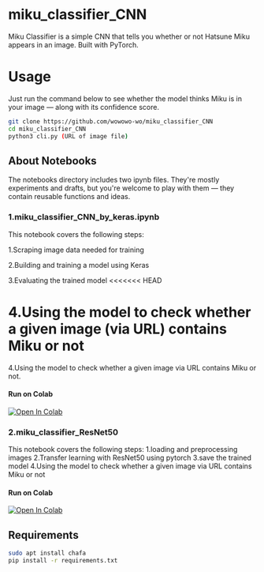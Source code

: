 # miku_classifier_CNN

Miku Classifier is a simple CNN that tells you whether or not Hatsune Miku appears in an image. Built with PyTorch.

# Usage

Just run the command below to see whether the model thinks Miku is in your image — along with its confidence score.

```bash
git clone https://github.com/wowowo-wo/miku_classifier_CNN
cd miku_classifier_CNN
python3 cli.py (URL of image file)
```

## About Notebooks

The notebooks directory includes two ipynb files. They're mostly experiments and drafts, but you're welcome to play with them — they contain reusable functions and ideas.

### 1.miku_classifier_CNN_by_keras.ipynb

This notebook covers the following steps:

1.Scraping image data needed for training

2.Building and training a model using Keras

3.Evaluating the trained model
<<<<<<< HEAD

4.Using the model to check whether a given image (via URL) contains Miku or not
=======
4.Using the model to check whether a given image via URL contains Miku or not.

#### Run on Colab

[![Open In Colab](https://colab.research.google.com/assets/colab-badge.svg)](https://colab.research.google.com/github/wowowo-wo/miku_classifier_CNN/blob/main/notebooks/miku_classifier_CNN_by_keras.ipynb)

### 2.miku_classifier_ResNet50

This notebook covers the following steps:
1.loading and preprocessing images
2.Transfer learning with ResNet50 using pytorch
3.save the trained model
4.Using the model to check whether a given image via URL contains Miku or not

#### Run on Colab

[![Open In Colab](https://colab.research.google.com/assets/colab-badge.svg)](https://colab.research.google.com/github/wowowo-wo/miku_classifier_CNN/blob/main/notebooks/miku_classifier_ResNet50.ipynb)


## Requirements


```bash
sudo apt install chafa
pip install -r requirements.txt
```


